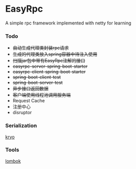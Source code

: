 # EasyRpc
A simple rpc framework implemented with netty for learning

### Todo
- ~~自动生成代理类封装rpc请求~~
- ~~生成的代理类放入spring容器中待注入使用~~
- ~~扫描jar包中带有EasyRpc注解的接口~~
- ~~easyrpc-server-spring-boot-starter~~
- ~~easyrpc-client-spring-boot-starter~~
- ~~spring-boot-client-test~~
- ~~spring-boot-server-test~~
- ~~异步接口返回数据~~
- ~~客户端使用线程池调用服务端~~
- Request Cache
- 注册中心
- disruptor

### Serialization
[kryo](https://github.com/EsotericSoftware/kryo)

### Tools
[lombok](https://projectlombok.org/)
